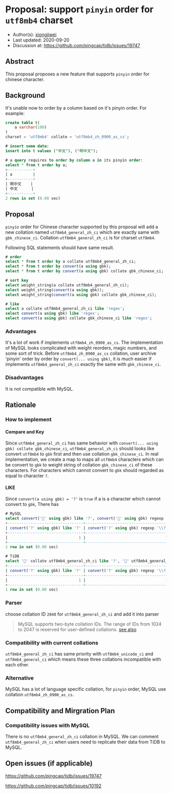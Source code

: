 # Proposal: support `pinyin` order for `utf8mb4` charset

- Author(s):     [xiongjiwei](https://github.com/xiongjiwei)
- Last updated:  2020-09-20
- Discussion at: https://github.com/pingcap/tidb/issues/19747

## Abstract
This proposal proposes a new feature that supports `pinyin` order for chinese character.

## Background
It's unable now to order by a column based on it's pinyin order. For example:

```sql
create table t(
	a varchar(100)
)
charset = 'utf8mb4' collate = 'utf8mb4_zh_0900_as_cs';

# insert some data:
insert into t values ("中文"), ("啊中文");

# a query requires to order by column a in its pinyin order:
select * from t order by a;
+-----------+
| a         |
+-----------+
| 啊中文    |
| 中文      |
+-----------+
2 rows in set (0.00 sec)
```

## Proposal

`pinyin` order for Chinese character supported by this proposal will add a new collation named `utf8mb4_general_zh_ci` which are exactly same with `gbk_chinese_ci`. Collation `utf8mb4_general_zh_ci` is for charset `utf8mb4`.

Following SQL statements should have same result.
```sql
# order
select * from t order by a collate utf8mb4_general_zh_ci;
select * from t order by convert(a using gbk);
select * from t order by convert(a using gbk) collate gbk_chinese_ci;

# sort key
select weight_string(a collate utf8mb4_general_zh_ci);
select weight_string(convert(a using gbk));
select weight_string(convert(a using gbk) collate gbk_chinese_ci);

# like
select a collate utf8mb4_general_zh_ci like 'regex';
select convert(a using gbk) like 'regex';
select convert(a using gbk) collate gbk_chinese_ci like 'regex';
```

### Advantages

It's a lot of work if implements `utf8mb4_zh_0900_as_cs`. The implementation of MySQL looks complicated with weight reorders, magic numbers, and some sort of trick. Before `utf8mb4_zh_0900_as_cs` collation, user archive 'pinyin' order by order by `convert(... using gbk)`, it is much easier if implements `utf8mb4_general_zh_ci` exactly the same with `gbk_chinese_ci`.

### Disadvantages

It is not compatible with MySQL.

## Rationale

### How to implement

#### Compare and Key

Since `utf8mb4_general_zh_ci` has same behavior with `convert(... using gbk) collate gbk_chinese_ci`, `utf8mb4_general_zh_ci` should looks like convert `utf8mb4` to `gbk` first and then use collation `gbk_chinese_ci`. In real implementation, we create a map to maps all `utf8mb4` characters which can be convert to `gbk` to weight string of collation `gbk_chinese_ci` of these characters. For characters which cannot convert to `gbk` should regarded as equal to character `?`.

#### LIKE

Since `convert(a using gbk) = '?'` is `true` if a is a character which cannot convert to `gbk`, There has 
```sql
# MySQL
select convert('𠀅' using gbk) like '?', convert('𠀅' using gbk) regexp '\\?';
+---------------------------------+-------------------------------------+
| convert('?' using gbk) like '?' | convert('?' using gbk) regexp '\\?' |
+---------------------------------+-------------------------------------+
|                               1 |                                   1 |
+---------------------------------+-------------------------------------+
1 row in set (0.00 sec)

# TiDB
select '𠀅' collate utf8mb4_general_zh_ci like '?', '𠀅' utf8mb4_general_zh_ci regexp '\\?';
+---------------------------------+-------------------------------------+
| convert('?' using gbk) like '?' | convert('?' using gbk) regexp '\\?' |
+---------------------------------+-------------------------------------+
|                               1 |                                   1 |
+---------------------------------+-------------------------------------+
1 row in set (0.00 sec)
```

### Parser

choose collation ID `2048` for `utf8mb4_general_zh_ci` and add it into parser

> MySQL supports two-byte collation IDs. The range of IDs from 1024 to 2047 is reserved for user-defined collations. [see also](https://dev.mysql.com/doc/refman/8.0/en/adding-collation-choosing-id.html)

### Compatibility with current collations

`utf8mb4_general_zh_ci` has same priority with `utf8mb4_unicode_ci` and `utf8mb4_general_ci` which means these three collations incompatible with each other.

### Alternative
MySQL has a lot of language specific collation, for `pinyin` order, MySQL use collation `utf8mb4_zh_0900_as_cs`.

## Compatibility and Mirgration Plan

### Compatibility issues with MySQL

There is no `utf8mb4_general_zh_ci` collation in MySQL. We can comment `utf8mb4_general_zh_ci` when users need to replicate their data from TiDB to MySQL.

## Open issues (if applicable)

https://github.com/pingcap/tidb/issues/19747

https://github.com/pingcap/tidb/issues/10192
